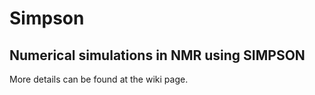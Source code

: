 # Simpson
## Numerical simulations in NMR using SIMPSON

More details can be found at the wiki page.

